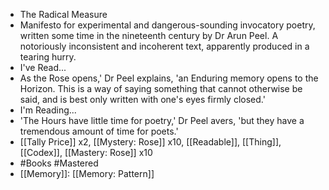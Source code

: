 - The Radical Measure
- Manifesto for experimental and dangerous-sounding invocatory poetry, written some time in the nineteenth century by Dr Arun Peel. A notoriously inconsistent and incoherent text, apparently produced in a tearing hurry.
- I've Read...
- As the Rose opens,' Dr Peel explains, 'an Enduring memory opens to the Horizon. This is a way of saying something that cannot otherwise be said, and is best only written with one's eyes firmly closed.'
- I'm Reading...
- 'The Hours have little time for poetry,' Dr Peel avers, 'but they have a tremendous amount of time for poets.'
- [[Tally Price]] x2, [[Mystery: Rose]] x10, [[Readable]], [[Thing]], [[Codex]], [[Mastery: Rose]] x10
- #Books #Mastered
- [[Memory]]: [[Memory: Pattern]]